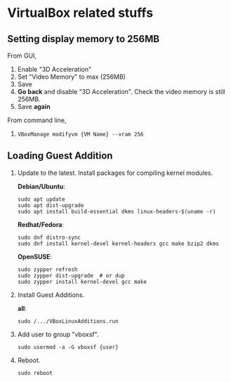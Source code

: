 # VirtualBox related stuffs

## Setting display memory to 256MB

From GUI,
  1. Enable "3D Acceleration"
  2. Set "Video Memory" to max (256MB)
  3. Save
  4. **Go back** and disable "3D Acceleration".  Check the video memory is still 256MB.
  5. Save **again**

From command line,
  1. `VBoxManage modifyvm {VM Name} --vram 256`


## Loading Guest Addition

1. Update to the latest.  Install packages for compiling kernel modules.

    **Debian/Ubuntu**:
    ```
    sudo apt update
    sudo apt dist-upgrade
    sudo apt install build-essential dkms linux-headers-$(uname -r)
    ```

    **Redhat/Fedora**:
    ```
    sudo dnf distro-sync
    sudo dnf install kernel-devel kernel-headers gcc make bzip2 dkms
    ```

    **OpenSUSE**:
    ```
    sudo zypper refresh
    sudo zypper dist-upgrade  # or dup
    sudo zypper install kernel-devel gcc make
    ```

2. Install Guest Additions.

   **all**:
   ```
   sudo /.../VBoxLinuxAdditions.run
   ```

3. Add user to group "vboxsf".
   ```
   sudo usermod -a -G vboxsf {user}
   ```

4. Reboot.
   ```
   sudo reboot
   ```
